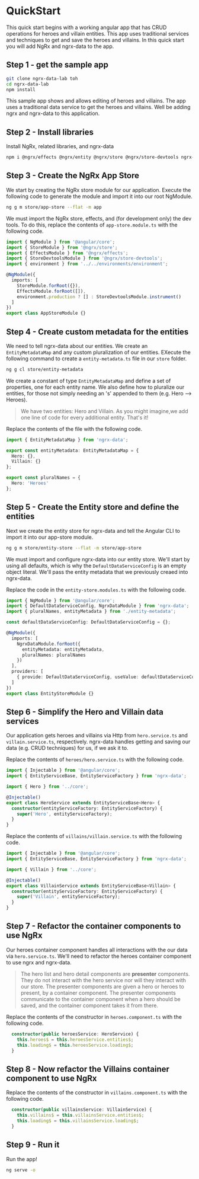 # QuickStart

This quick start begins with a working angular app that has CRUD operations for heroes and villain entities. This app uses traditional services and techniques to get and save the heroes and villains. In this quick start you will add NgRx and ngrx-data to the app.

## Step 1 - get the sample app

```bash
git clone ngrx-data-lab toh
cd ngrx-data-lab
npm install
```

This sample app shows and allows editing of heroes and villains. The app uses a traditional data service to get the heroes and villains. Well be adding ngrx and ngrx-data to this application.

## Step 2 - Install libraries

Install NgRx, related libraries, and ngrx-data

```bash
npm i @ngrx/effects @ngrx/entity @ngrx/store @ngrx/store-devtools ngrx-data --save
```

## Step 3 - Create the NgRx App Store

We start by creating the NgRx store module for our application. Execute the following code to generate the module and import it into our root NgModule.

```bash
ng g m store/app-store --flat -m app
```

We must import the NgRx store, effects, and (for development only) the dev tools. To do this, replace the contents of `app-store.module.ts` with the following code.

```typescript
import { NgModule } from '@angular/core';
import { StoreModule } from '@ngrx/store';
import { EffectsModule } from '@ngrx/effects';
import { StoreDevtoolsModule } from '@ngrx/store-devtools';
import { environment } from '../../environments/environment';

@NgModule({
  imports: [
    StoreModule.forRoot({}),
    EffectsModule.forRoot([]),
    environment.production ? [] : StoreDevtoolsModule.instrument()
  ]
})
export class AppStoreModule {}
```

## Step 4 - Create custom metadata for the entities

We need to tell ngrx-data about our entities. We create an `EntityMetadataMap` and any custom pluralization of our entities. EXecute the following command to create a `entity-metadata.ts` file in our `store` folder.

```bash
ng g cl store/entity-metadata
```

We create a constant of type `EntityMetadataMap` and define a set of properties, one for each entity name. We also define how to pluralize our entities, for those not simply needing an 's' appended to them (e.g. Hero --> Heroes).

> We have two entities: Hero and Villain. As you might imagine,we add one line of code for every additional entity. That's it!

Replace the contents of the file with the following code.

```typescript
import { EntityMetadataMap } from 'ngrx-data';

export const entityMetadata: EntityMetadataMap = {
  Hero: {},
  Villain: {}
};

export const pluralNames = {
  Hero: 'Heroes'
};
```

## Step 5 - Create the Entity store and define the entities

Next we create the entity store for ngrx-data and tell the Angular CLI to import it into our app-store module.

```bash
ng g m store/entity-store --flat -m store/app-store
```

We must import and configure ngrx-data into our entity store. We'll start by using all defaults, which is why the `DefaultDataServiceConfig` is an empty object literal. We'll pass the entity metadata that we previously creaed into ngrx-data.

Replace the code in the `entity-store.modules.ts` with the following code.

```typescript
import { NgModule } from '@angular/core';
import { DefaultDataServiceConfig, NgrxDataModule } from 'ngrx-data';
import { pluralNames, entityMetadata } from './entity-metadata';

const defaultDataServiceConfig: DefaultDataServiceConfig = {};

@NgModule({
  imports: [
    NgrxDataModule.forRoot({
      entityMetadata: entityMetadata,
      pluralNames: pluralNames
    })
  ],
  providers: [
    { provide: DefaultDataServiceConfig, useValue: defaultDataServiceConfig }
  ]
})
export class EntityStoreModule {}
```

## Step 6 - Simplify the Hero and Villain data services

Our application gets heroes and villains via Http from `hero.service.ts` and `villain.service.ts`, respectively. ngrx-data handles getting and saving our data (e.g. CRUD techniques) for us, if we ask it to.

Replace the contents of `heroes/hero.service.ts` with the following code.

```typescript
import { Injectable } from '@angular/core';
import { EntityServiceBase, EntityServiceFactory } from 'ngrx-data';

import { Hero } from '../core';

@Injectable()
export class HeroService extends EntityServiceBase<Hero> {
  constructor(entityServiceFactory: EntityServiceFactory) {
    super('Hero', entityServiceFactory);
  }
}
```

Replace the contents of `villains/villain.service.ts` with the following code.

```typescript
import { Injectable } from '@angular/core';
import { EntityServiceBase, EntityServiceFactory } from 'ngrx-data';

import { Villain } from '../core';

@Injectable()
export class VillainService extends EntityServiceBase<Villain> {
  constructor(entityServiceFactory: EntityServiceFactory) {
    super('Villain', entityServiceFactory);
  }
}
```

## Step 7 - Refactor the container components to use NgRx

Our heroes container component handles all interactions with the our data via `hero.service.ts`. We'll need to refactor the heroes container component to use ngrx and ngrx-data.

> The hero list and hero detail components are **presenter** components. They do not interact with the hero service nor will they interact with our store. The presenter components are given a hero or heroes to present, by a container component. The presenter components communicate to the container component when a hero should be saved, and the container component takes it from there.

Replace the contents of the constructor in `heroes.component.ts` with the following code.

```typescript
  constructor(public heroesService: HeroService) {
    this.heroes$ = this.heroesService.entities$;
    this.loading$ = this.heroesService.loading$;
  }
```

## Step 8 - Now refactor the Villains container component to use NgRx

Replace the contents of the constructor in `villains.component.ts` with the following code.

```typescript
  constructor(public villainsService: VillainService) {
    this.villains$ = this.villainsService.entities$;
    this.loading$ = this.villainsService.loading$;
  }
```

## Step 9 - Run it

Run the app!

```bash
ng serve -o
```
